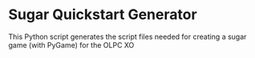 Sugar Quickstart Generator
==========================

This Python script generates the script files needed for
creating a sugar game (with PyGame) for the OLPC XO
